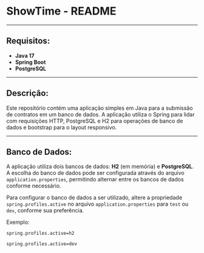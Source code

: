 # ShowTime - README

---

## Requisitos:
- **Java 17**
- **Spring Boot**
- **PostgreSQL**

---

## Descrição:
Este repositório contém uma aplicação simples em Java para a submissão de contratos em um banco de dados. A aplicação utiliza o Spring para lidar com requisições HTTP, PostgreSQL e H2 para operações de banco de dados e bootstrap para o layout responsivo.

---

## Banco de Dados:
A aplicação utiliza dois bancos de dados: **H2** (em memória) e **PostgreSQL**. A escolha do banco de dados pode ser configurada através do arquivo `application.properties`, permitindo alternar entre os bancos de dados conforme necessário.

Para configurar o banco de dados a ser utilizado, altere a propriedade `spring.profiles.active` no arquivo `application.properties` para `test` ou `dev`, conforme sua preferência.

Exemplo:
```properties
spring.profiles.active=h2

spring.profiles.active=dev 

